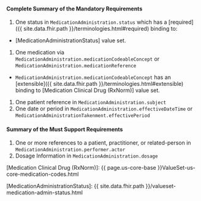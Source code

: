 #### Complete Summary of the Mandatory Requirements

1.  One status in `MedicationAdministration.status` which has a [required]({{ site.data.fhir.path }}/terminologies.html#required) binding to:
-   [MedicationAdministrationStatus] value set.
1.  One medication via `MedicationAdministration.medicationCodeableConcept` or `MedicationAdministration.medicationReference`   
-  `MedicationAdministration.medicationCodeableConcept` has an [extensible]({{ site.data.fhir.path }}/terminologies.html#extensible) binding to [Medication Clinical Drug (RxNorm)] value set.
1.  One patient reference in `MedicationAdministration.subject`
1.  One date or period in `MedicationAdministration.effectiveDateTime` or `MedicationAdministrationTakenment.effectivePeriod`

#### Summary of the Must Support Requirements

1.  One or more references to a patient, practitioner, or related-person in `MedicationAdministration.performer.actor`
1.  Dosage Information in `MedicationAdministration.dosage`

  [Medication Clinical Drug (RxNorm)]: {{ page.us-core-base }}ValueSet-us-core-medication-codes.html

[MedicationAdministrationStatus]: {{ site.data.fhir.path }}/valueset-medication-admin-status.html

